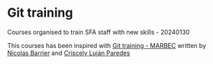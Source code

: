 # Git training

Courses organised to train SFA staff with new skills - 20240130

This courses has been inspired with [Git training - MARBEC](https://github.com/umr-marbec/git-training/tree/master)
written by [Nicolas Barrier](https://github.com/barriern) and [Criscely Luján Paredes](https://github.com/CriscelyLP)
